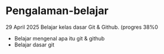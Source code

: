 # Pengalaman-belajar

29 April 2025
Belajar kelas dasar Git & Github. (progres 38%0
* Belajar mengenal apa itu git & github
* Belajar dasar git
